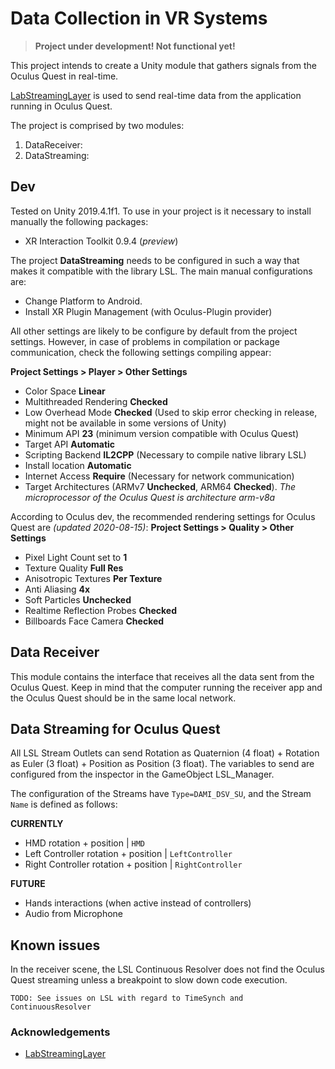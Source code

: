 # Data Collection in VR Systems

> **Project under development! Not functional yet!**

This project intends to create a Unity module that gathers signals from the Oculus Quest in real-time.

[LabStreamingLayer](https://github.com/sccn/labstreaminglayer) is used to send real-time data from the application running in Oculus Quest.

The project is comprised by two modules:
1. DataReceiver: 
1. DataStreaming: 

## Dev

Tested on Unity 2019.4.1f1. To use in your project is it necessary to install manually the following packages:
- XR Interaction Toolkit 0.9.4 (*preview*)

The project **DataStreaming** needs to be configured in such a way that makes it compatible with the library LSL. The main manual configurations are:
- Change Platform to Android.
- Install XR Plugin Management (with Oculus-Plugin provider)

All other settings are likely to be configure by default from the project settings. However, in case of problems in compilation or package communication, check the following settings compiling appear:

**Project Settings > Player > Other Settings**
- Color Space **Linear**
- Multithreaded Rendering **Checked**
- Low Overhead Mode **Checked** (Used to skip error checking in release, might not be available in some versions of Unity)
- Minimum API **23** (minimum version compatible with Oculus Quest)
- Target API **Automatic**
- Scripting Backend **IL2CPP** (Necessary to compile native library LSL)
- Install location **Automatic**
- Internet Access **Require** (Necessary for network communication)
- Target Architectures (ARMv7 **Unchecked**, ARM64 **Checked**). *The microprocessor of the Oculus Quest is architecture arm-v8a*

According to Oculus dev, the recommended rendering settings for Oculus Quest are *(updated 2020-08-15)*:
**Project Settings > Quality > Other Settings**
- Pixel Light Count set to **1**
- Texture Quality **Full Res**
- Anisotropic Textures **Per Texture**
- Anti Aliasing **4x**
- Soft Particles **Unchecked**
- Realtime Reflection Probes **Checked**
- Billboards Face Camera **Checked**

## Data Receiver

This module contains the interface that receives all the data sent from the Oculus Quest. Keep in mind that the computer running the receiver app and the Oculus Quest should be in the same local network.

## Data Streaming for Oculus Quest

All LSL Stream Outlets can send Rotation as Quaternion (4 float) + Rotation as Euler (3 float) + Position as Position (3 float). The variables to send are configured from the inspector in the GameObject LSL_Manager.

The configuration of the Streams have `Type=DAMI_DSV_SU`, and the Stream `Name` is defined as follows:

**CURRENTLY**
- HMD rotation + position | `HMD`
- Left Controller rotation + position | `LeftController`
- Right Controller rotation + position | `RightController`

**FUTURE**
- Hands interactions (when active instead of controllers)
- Audio from Microphone 

## Known issues

In the receiver scene, the LSL Continuous Resolver does not find the Oculus Quest streaming unless a breakpoint to slow down code execution. 

`TODO: See issues on LSL with regard to TimeSynch and ContinuousResolver`

### Acknowledgements
- [LabStreamingLayer](https://github.com/sccn/labstreaminglayer)